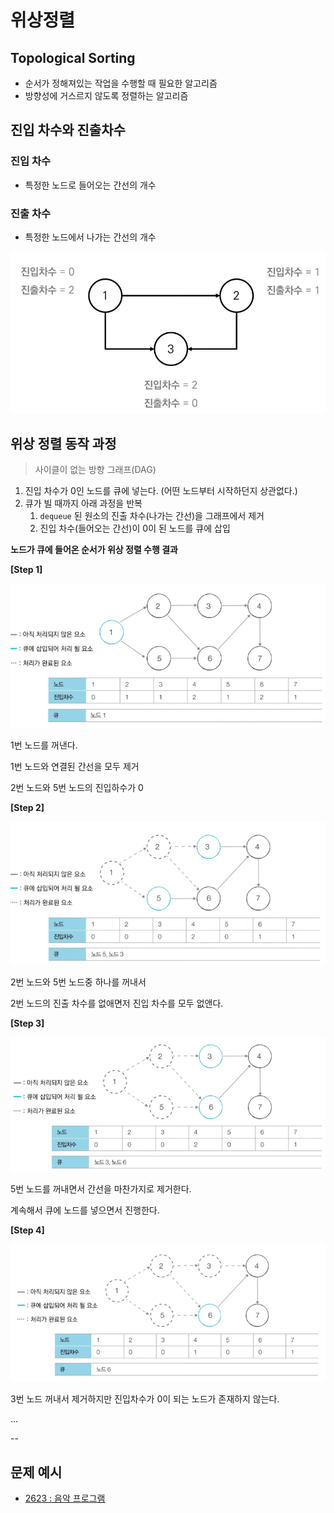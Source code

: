 # 위상정렬

## **Topological Sorting**

- 순서가 정해져있는 작업을 수행할 때 필요한 알고리즘
- 방향성에 거스르지 않도록 정렬하는 알고리즘

## 진입 차수와 진출차수

### 진입 차수

- 특정한 노드로 들어오는 간선의 개수

### 진출 차수

- 특정한 노드에서 나가는 간선의 개수

![Untitled](topology/Untitled.png)

## 위상 정렬 동작 과정

> 사이클이 없는 방향 그래프(DAG)
> 
1. 진입 차수가 0인 노드를 큐에 넣는다. (어떤 노드부터 시작하던지 상관없다.)
2. 큐가 빌 때까지 아래 과정을 반복 
    1. `dequeue` 된 원소의 진출 차수(나가는 간선)을 그래프에서 제거 
    2. 진입 차수(들어오는 간선)이 0이 된 노드를 큐에 삽입 
    

**노드가 큐에 들어온 순서가 위상 정렬 수행 결과**

**[Step 1]**

![Untitled](topology/Untitled%201.png)

1번 노드를 꺼낸다. 

1번 노드와 연결된 간선을 모두 제거 

2번 노드와 5번 노드의 진입하수가 0 

**[Step 2]**

![Untitled](topology/Untitled%202.png)

2번 노드와 5번 노드중 하나를 꺼내서 

2번 노드의 진출 차수를 없애면저 진입 차수를 모두 없앤다.

**[Step 3]**

![Untitled](topology/Untitled%203.png)

5번 노드를 꺼내면서 간선을 마찬가지로 제거한다.

계속해서 큐에 노드를 넣으면서 진행한다.

**[Step 4]**

![Untitled](topology/Untitled%204.png)

3번 노드 꺼내서 제거하지만 진입차수가 0이 되는 노드가 존재하지 않는다.

… 

-- 
## 문제 예시

- [2623 : 음악 프로그램](https://github.com/unggu0704/algorithm-study/blob/main/study/topology/BOJ_2623_%EC%9D%8C%EC%95%85%20%ED%94%84%EB%A1%9C%EA%B7%B8%EB%9E%A8_%ED%92%80%EC%9D%B4.md)
